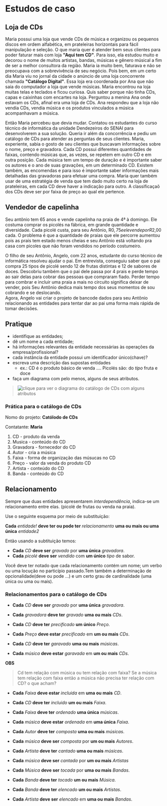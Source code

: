 # Estudos de caso

## Loja de CDs

Maria possui uma loja que vende CDs de música e organizou os pequenos discos em ordem alfabética, em prateleiras horizontais para fácil manipulação e seleção. O que maria quer é atender bem seus clientes para poder faturar mais com loja **"Aqui tem CD"**. Para isso, ela estudou muito e decorou o nome de muitos artistas, bandas, músicas e gênero músical a fim de ser a melhor consultora da região. Maria ia muito bem, faturava e não se preocupava com a sobrevivência de seu negócio. Pois bem, em um certo dia Maria viu no jornal da cidade o anúncio de uma loja concorrente chamada **"Catálogo Digital"**. Essa loja era coordenada por Ana que não saia do computador a loja que vende músicas. Maria encontrou na loja muitas telas e teclados e ficou curiosa. Quis saber porque não tinha CDs, capas e caixinhas com encartes na loja. Perguntou a menina Ana onde estavam os CDs, afinal era uma loja de CDs. Ana respondeu que a loja não vendia CDs, vendia música e os produtos vinculados a música acompanhavam a música.

Então Maria percebeu que devia mudar. Contatou os estudantes do curso técnico de informática da unidade Dendezeiros do SENAI para desenvolverem a sua solução. Queria ir além da concorrência e pediu um catálogo de CDs para atender as perguntas de seus clientes. Maria, experiente, sabia o gosto de seu clientes que buscavam informações sobre o nome, preço e gravadora. Cada CD possui diferentes quantidades de faixas, contendo músicas que, as vezes, se repetem em outro CD e em outra posição. Cada música tem um tempo de duração e é importante saber os autores e o ano de suas gravações, em um determinado CD. Existem também, as encomendas e para isso é importante saber informações mais detalhadas das gravadoras para efetuar uma compra. Maria quer também usar de uma estratégia de venda que tem dado muito certo na loja de prateleiras, em cada CD deve haver a indicação para outro. A classificaçaõ dos CDs deve ser por faixa de preço ao qual ele pertence.

## Vendedor de capelinha

Seu antônio tem 65 anos e vende capelinha na praia de 4ª à domingo. Ele costuma comprar os picolés na fábrica, em grande quantidade e diversidade. Cada picolé custa, para seu Antônio, R$0,75 e ele vende por R$2,00 cada. O problema é que a quantidade de praias que ele percorre aumentou pois as prais tem estado menos cheias e seu Antônio está voltando pra casa com picoles que não foram vendidos no período costumeiro.

O filho de seu Antônio, Angelo, com 22 anos, estudante do curso técnico de informática resolveu ajudar o pai. Em entrevista, conseguiu saber que o pai compra 25 tipos de picolé sendo 12 de frutas distintas e 12 de sabores de doces. Descobriu também que o pai dele passa por 4 prais e perde tempo ao sair delas para cobrar das pessoas que compraram fiado. Perder tempo para combrar e incluir uma praia a mais no circuito significa deixar de vender, pois Seu Antônio dedica mais tempo dos seus momentos de sou cobrando e se deslocando.  
Agora, Angelo vai criar o projeto de bancode dados para seu Antônio relacionando as entidades para tentar dar ao pai uma forma mais rápida de tomar decisões.

## Pratique

- identifique as entidades;
- dê um nome a cada entidade;
- há informações relevantes da entidade necessárias às operações da empresa/profissional?
- cada instância da entidade possui um identificador único(chave)?
- escreva uma descrição das supostas entidades
    - ex.: CD é o produto básico de venda .... Picolés são: do *tipo* fruta e doce
- faça um diagrama com pelo menos, alguns de seus atributos.
> ![clique para ver o diagrama do catálogo de CDs com alguns atributos](master/img/entidadesProjetoCatCDs.png "Diagrama do catálogo de CDs")

### Prática para o catálogo de CDs

Nomo do projeto: **Católodo de CDs**

Contatante: **Maria**

1. CD - produto da venda
2. Musica - conteúdo do CD
3. Gravadora - fornecedor do CD
4. Autor - cria a música
5. Faixa - forma de organização das músucas no CD
6. Preço - valor da venda do produto CD
7. Artista - conteúdo do CD
8. Banda - conteúdo do CD



## Relacionamento

Sempre que duas entidades apresentarem *interdependência*, indica-se um relacionamento entre elas. (picolé de frutas ou venda na praia).

Use o seguinte esquema por meio de substituição:

**Cada** *entidade!* **deve ter ou pode ter** *relacionamento* **uma ou mais ou uma única** *entidade2*

Então usando a subtituição temos:

- **Cada** *CD* **deve ser** *gravado* por **uma única** *gravadora*.
- **Cada** *picolé* **deve ser** *vendido* com **um único** *tipo* de sabor.

Você deve ter notado que cada relacionamento contém um nome; um verbo ou uma locução no particípio passado.Tem também a determinação de opcionalidade(deve ou pode ...) e um certo grau de cardinalidade (uma única ou uma ou mais).

### Relacionamentos para o catálogo de CDs

- **Cada** *CD* **deve ser** *gravado* por **uma única** *gravadora*.
- **Cada** *gravadora* **deve ter** *gravado* **uma ou mais** *CDs*.

- **Cada** *CD* **deve ter** *precificado* **um único** *Preço*.
- **Cada** *Preço* **deve estar** *precificado* em **um ou mais** *CDs*.

- **Cada** *CD* **deve ter** *garavado* **uma ou mais** *músicas*.
- **Cada** *música* **deve estar** *garavada* em **um ou mais** *CDs*.

**OBS**
> Cd tem relação com música ou tem relação  com faixa?
> Se a música tem relação com faixa então a música não precisa ter relação com CD?
> o que acham?

- **Cada** *Faixa* **deve estar** *incluida* em **uma ou mais** *CD*.
- **Cada** *CD* **deve ter** *incluido* **um ou mais** *Faixa*.

- **Cada** *Faixa* **deve ter** *ordenado* **uma única** *músicas*.
- **Cada** *música* **deve estar** *ordenada* em **uma única** *Faixa*.

- **Cada** *Autor* **deve ter** *composta* **uma ou mais** *músicas*.
- **Cada** *música* **deve ser** *composta* por **um ou mais** *Autores*.

- **Cada** *Artista* **deve ter** *cantado* **uma ou mais** *músicas*.
- **Cada** *música* **deve ser** *cantada* por **um ou mais** *Artistas*

- **Cada** *Música* **deve ser** *tocada* por **uma ou mais** *Bandas*.
- **Cada** *Banda* **deve ter** *tocado* **um ou mais** *Música*.

- **Cada** *Banda* **deve ter** *elencado* **um ou mais** *Artistas*.
- **Cada** *Artista* **deve ser** *elencado* em **uma ou mais** *Bandas*.




